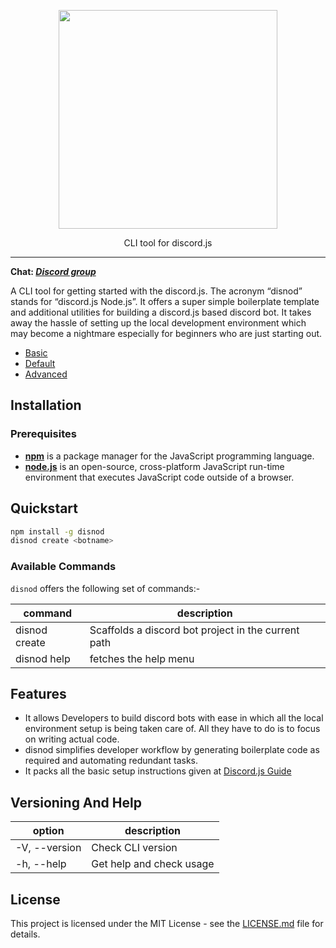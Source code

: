 <p align="center">
	<a href="https://mevn.madlabs.xyz"><img src="https://user-images.githubusercontent.com/54861487/87247177-cf816880-c46f-11ea-929d-5ee37ad73a5f.jpg" width="350px" /></a>
	<p align="center"> CLI tool for discord.js </p>
</p>

---

**Chat: _[Discord group](https://discord.gg/m8297QY)_**

A CLI tool for getting started with the discord.js. The acronym “disnod” stands for “discord.js Node.js”. It offers a super simple boilerplate template and additional utilities for building a discord.js based discord bot. It takes away the hassle of setting up the local development environment which may become a nightmare especially for beginners who are just starting out.

- [Basic](https://github.com/Bot-Academia/disnod/tree/master/template/basic)
- [Default](https://github.com/Bot-Academia/disnod/tree/master/template/default)
- [Advanced](https://github.com/Bot-Academia/disnod/tree/master/template/advanced)

## Installation

### Prerequisites

- [**npm**](https://www.npmjs.com/) is a package manager for the JavaScript programming language.
- [**node.js**](https://nodejs.org/en/) is an open-source, cross-platform JavaScript run-time environment that executes JavaScript code outside of a browser.

## Quickstart

```bash
npm install -g disnod
disnod create <botname>
```

### Available Commands

`disnod` offers the following set of commands:-

| command                 | description                                         |
| ----------------------- | --------------------------------------------------- |
| disnod create <botname> | Scaffolds a discord bot project in the current path |
| disnod help             | fetches the help menu                               |

## Features

- It allows Developers to build discord bots with ease in which all the local environment setup is being taken care of. All they have to do is to focus on writing actual code.
- disnod simplifies developer workflow by generating boilerplate code as required and automating redundant tasks.
- It packs all the basic setup instructions given at [Discord.js Guide](https://discordjs.guide/)

## Versioning And Help

| option        | description              |
| ------------- | ------------------------ |
| -V, --version | Check CLI version        |
| -h, --help    | Get help and check usage |

## License

This project is licensed under the MIT License - see the [LICENSE.md](https://github.com/Bot-Academia/disnod/blob/master/LICENSE) file for details.
